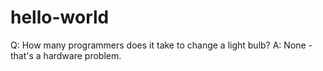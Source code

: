 # hello-world

Q: How many programmers does it take to change a light bulb?
A: None - that's a hardware problem.
